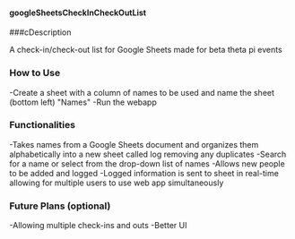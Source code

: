 #### googleSheetsCheckInCheckOutList

###cDescription

A check-in/check-out list for Google Sheets made for beta theta pi events



### How to Use

-Create a sheet with a column of names to be used and name the sheet (bottom left) "Names"
-Run the webapp



### Functionalities

-Takes names from a Google Sheets document and organizes them alphabetically into a new sheet called log removing any duplicates
-Search for a name or select from the drop-down list of names
-Allows new people to be added and logged
-Logged information is sent to sheet in real-time allowing for multiple users to use web app simultaneously



### Future Plans (optional)

-Allowing multiple check-ins and outs
-Better UI
